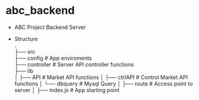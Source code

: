 # abc_backend

* ABC Project Backend Server


* Structure<br/>
.<br/>
├── src<br/>
     ├── config           # App enviroments<br/>
     ├── controller       # Server API controller functions<br/> 
     ├── lib<br/>
     │    ├── API         # Market API functions
     │    ├── ctrlAPI     # Control Market API functions
     │    └── dbquery     # Mysql Query 
     │
     ├── route            # Access point to server
     │
     ├── index.js         # App starting point
